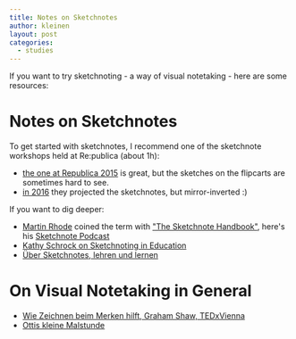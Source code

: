 ```yaml
---
title: Notes on Sketchnotes
author: kleinen
layout: post
categories:
  - studies
---
```


If you want to try sketchnoting - a way of visual notetaking - here are
some resources:

# Notes on Sketchnotes

To get started with sketchnotes, I recommend one of the sketchnote workshops held at Re:publica (about 1h):

* [the one at Republica 2015](https://www.youtube.com/watch?v=hJKK9m5-xEY) is great, but the sketches on the flipcarts
are sometimes hard to see.
* [in 2016](https://www.youtube.com/watch?v=IBq9VoRJQWU&t=1400s) they projected the sketchnotes, but mirror-inverted :)

If you want to dig deeper:
* [Martin Rhode](http://rohdesign.com) coined the term with ["The Sketchnote Handbook"](https://rohdesign.com/handbook), here's his [Sketchnote Podcast](https://www.youtube.com/watch?v=3Fi3kHDs0rg)
* [Kathy Schrock on Sketchnoting in Education](https://www.schrockguide.net/sketchnoting.html)
* [Über Sketchnotes, lehren und lernen](https://sketchnotes.de/2013/04/11/ueber-sketchnotes-lehren-und-lernen/)

# On Visual Notetaking in General

* [Wie Zeichnen beim Merken hilft, Graham Shaw, TEDxVienna](https://www.youtube.com/watch?v=gj3ZnKlHqxI)
* [Ottis kleine Malstunde](https://www.youtube.com/watch?v=vjrJYuJP2-w)
